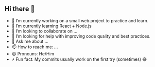 ## Hi there 👋

- 🔭 I’m currently working on a small web project to practice and learn.
- 🌱 I’m currently learning React + Node.js
- 👯 I’m looking to collaborate on ...
- 🤔 I’m looking for help with improving code quality and best practices.
- 💬 Ask me about ...
- 📫 How to reach me: ...
- 😄 Pronouns: He/Him  
- ⚡ Fun fact: My commits usually work on the first try (sometimes) 😅

